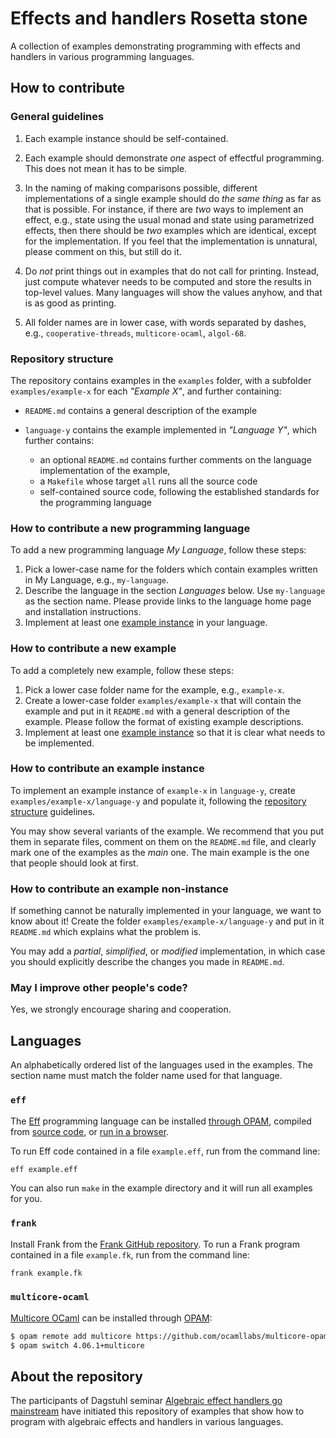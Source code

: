 # Effects and handlers Rosetta stone

A collection of examples demonstrating programming with effects and handlers in
various programming languages.

## How to contribute

### General guidelines

1. Each example instance should be self-contained.

2. Each example should demonstrate *one* aspect of effectful programming.
   This does not mean it has to be simple.

3. In the naming of making comparisons possible, different implementations of a
   single example should do *the same thing* as far as that is possible. For
   instance, if there are *two* ways to implement an effect, e.g., state using
   the usual monad and state using parametrized effects, then there should be
   *two* examples which are identical, except for the implementation. If you
   feel that the implementation is unnatural, please comment on this, but still
   do it.

4. Do *not* print things out in examples that do not call for printing. Instead,
   just compute whatever needs to be computed and store the results in top-level
   values. Many languages will show the values anyhow, and that is as good as
   printing.

5. All folder names are in lower case, with words separated by dashes, e.g.,
   `cooperative-threads`, `multicore-ocaml`, `algol-68`.

### Repository structure

The repository contains examples in the `examples` folder, with a subfolder
`examples/example-x` for each *"Example X"*, and further containing:

* `README.md` contains a general description of the example
* `language-y` contains the example implemented in *"Language Y"*, which further
   contains:

   * an optional `README.md` contains further comments on the language
     implementation of the example,
   * a `Makefile` whose target `all` runs all the source code
   * self-contained source code, following the established standards for the
     programming language

### How to contribute a new programming language

To add a new programming language *My Language*, follow these steps:

1. Pick a lower-case name for the folders which contain examples written in My
   Language, e.g., `my-language`.
2. Describe the language in the section *Languages* below. Use `my-language` as
   the section name. Please provide links to the language home page and
   installation instructions.
3. Implement at least one [example
   instance](#how-to-contribute-an-example-instance) in your language.

### How to contribute a new example

To add a completely new example, follow these steps:

1. Pick a lower case folder name for the example, e.g., `example-x`.
2. Create a lower-case folder `examples/example-x` that will contain the example
   and put in it `README.md` with a general description of the example. Please
   follow the format of existing example descriptions.
3. Implement at least one [example
   instance](#how-to-contribute-an-example-instance) so that it is clear what
   needs to be implemented.

### How to contribute an example instance

To implement an example instance of `example-x` in `language-y`, create
`examples/example-x/language-y` and populate it, following the [repository
structure](#repository-structure) guidelines.

You may show several variants of the example. We recommend that you put them in
separate files, comment on them on the `README.md` file, and clearly mark one of
the examples as the *main* one. The main example is the one that people should
look at first.

### How to contribute an example non-instance

If something cannot be naturally implemented in your language, we want to know
about it! Create the folder `examples/example-x/language-y` and put in it
`README.md` which explains what the problem is.

You may add a *partial*, *simplified*, or *modified* implementation, in which
case you should explicitly describe the changes you made in `README.md`.

### May I improve other people's code?

Yes, we strongly encourage sharing and cooperation.

## Languages

An alphabetically ordered list of the languages used in the examples. The
section name must match the folder name used for that language.

### `eff`

The [Eff](http://www.eff-lang.org/) programming language can be installed
[through OPAM](https://github.com/matijapretnar/eff/#installing-with-opam),
compiled from [source code](https://github.com/matijapretnar/eff/), or [run in a
browser](http://www.eff-lang.org/try/).

To run Eff code contained in a file `example.eff`, run from the command line:

```bash
eff example.eff
```

You can also run `make` in the example directory and it will run all examples for you.

### `frank`

Install Frank from the [Frank GitHub repository](https://github.com/frank-lang/frank). To run
a Frank program contained in a file `example.fk`, run from the command line:

```bash
frank example.fk
```

### `multicore-ocaml`

[Multicore OCaml](https://github.com/ocamllabs/ocaml-multicore) can be installed
through [OPAM](https://opam.ocaml.org):

```bash
$ opam remote add multicore https://github.com/ocamllabs/multicore-opam.git
$ opam switch 4.06.1+multicore
```

## About the repository

The participants of Dagstuhl seminar [Algebraic effect handlers go
mainstream](https://www.dagstuhl.de/en/program/calendar/semhp/?semnr=18172) have
initiated this repository of examples that show how to program with algebraic
effects and handlers in various languages.
